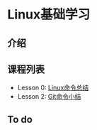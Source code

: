 # Linux基础学习

## 介绍


## 课程列表
* Lesson 0: [Linux命令总结](https://github.com/charlesxiong/linux-lessons//tree/master/lesson0/0.0.md)
* Lesson 2: [Git命令小结](https://github.com/charlesxiong/linux-lessons//tree/master/lesson2/2.0.md)



## To do
